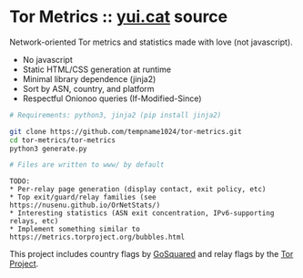 # Tor Metrics :: [yui.cat](https://yui.cat/) source

Network-oriented Tor metrics and statistics made with love (not javascript).

* No javascript
* Static HTML/CSS generation at runtime
* Minimal library dependence (jinja2)
* Sort by ASN, country, and platform
* Respectful Onionoo queries (If-Modified-Since)

```bash
# Requirements: python3, jinja2 (pip install jinja2)

git clone https://github.com/tempname1024/tor-metrics.git
cd tor-metrics/tor-metrics
python3 generate.py

# Files are written to www/ by default
```

```
TODO:
* Per-relay page generation (display contact, exit policy, etc)
* Top exit/guard/relay families (see https://nusenu.github.io/OrNetStats/)
* Interesting statistics (ASN exit concentration, IPv6-supporting relays, etc)
* Implement something similar to https://metrics.torproject.org/bubbles.html
```

This project includes country flags by [GoSquared](https://github.com/gosquared/flags) and relay flags by the [Tor Project](https://www.torproject.org/).

